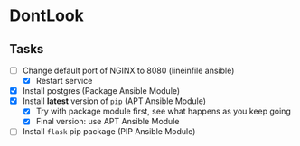 # DontLook
## Tasks
- [ ] Change default port of NGINX to 8080 (lineinfile ansible)
  - [X] Restart service
- [X] Install postgres (Package Ansible Module)
- [X] Install **latest** version of `pip` (APT Ansible Module)
  - [X] Try with package module first, see what happens as you keep going
  - [X] Final version: use APT Ansible Module
- [ ] Install `flask` pip package (PIP Ansible Module)
